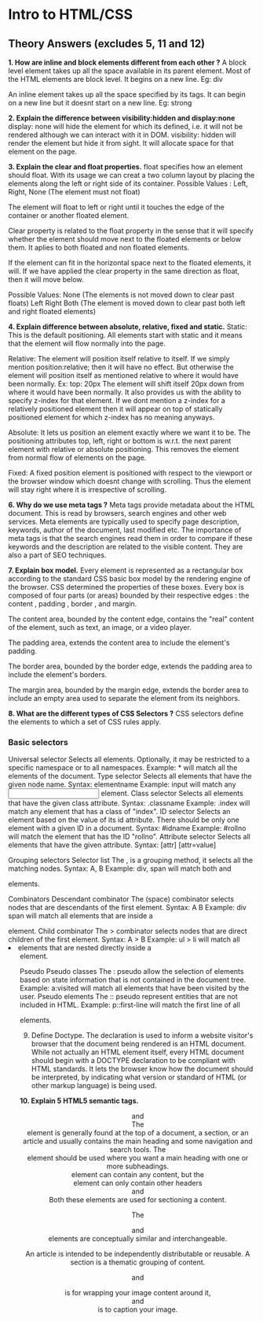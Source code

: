 # Intro to HTML/CSS
## Theory Answers (excludes 5, 11 and 12)

**1. How are inline and block elements different from each other ?** 
A block level element takes up all the space available in its parent element. Most of the HTML elements are block level. It begins on a new line. Eg: div

An inline element takes up all the space specified by its tags. It can begin on a new line but it doesnt start on a new line. Eg: strong

**2. Explain the difference between visibility:hidden and display:none**
display: none will hide the element for which its defined, i.e. it will not be rendered although we can interact with it in DOM.
visibility: hidden will render the element but hide it from sight. It will allocate space for that element on the page.

**3. Explain the clear and float properties.**
float specifies how an element should float. With its usage we can creat a two column layout by placing the elements along the left or right side of its container.
Possible Values : Left, Right, None (The element must not float)

The element will float to left or right until it touches the edge of the container or another floated element.

Clear property is related to the float property in the sense that it will specify whether the element should move next to the floated elements or below them. It aplies to both floated and non floated elements.

If the element can fit in the horizontal space next to the floated elements, it will. If we have applied the clear property in the same direction as float, then it will move below.

Possible Values: 
None (The elements is not moved down to clear past floats)
Left
Right
Both (The element is moved down to clear past both left and right floated elements)

**4. Explain difference between absolute, relative, fixed and static.**
Static: This is the default positioning. All elements start with static and it means that the element will flow normally into the page.

Relative: The element will position itself relative to itself. If we simply mention position:relative; then it will have no effect. But otherwise the element will position itself as mentioned relative to where it would have been normally. Ex: top: 20px The element will shift itself 20px down from where it would have been normally. It also provides us with the ability to specify z-index for that element. If we dont mention a z-index for a relatively positioned element then it will appear on top of statically positioned element for which z-index has no meaning anyways.

Absolute: It lets us position an element exactly where we want it to be. The positioning attributes top, left, right or bottom is w.r.t. the next parent element with relative or absolute positioning. This removes the element from normal flow of elements on the page.

Fixed: A fixed position element is positioned with respect to the viewport or the browser window which doesnt change with scrolling. Thus the element will stay right where it is irrespective of scrolling.

**6. Why do we use meta tags ?**
Meta tags provide metadata about the HTML document. This is read by browsers, search engines and other web services. Meta elements are typically used to specify page description, keywords, author of the document, last modified etc. The importance of meta tags is that the search engines read them in order to compare if these keywords and the description are related to the visible content. They are also a part of SEO techniques.

**7. Explain box model.**
Every element is represented as a rectangular box according to the standard CSS basic box model by the rendering engine of the browser. CSS determined the properties of these boxes.
Every box is composed of four parts (or areas) bounded by their respective edges : the content , padding , border , and margin.

The content area, bounded by the content edge, contains the "real" content of the element, such as text, an image, or a video player.

The padding area, extends the content area to include the element's padding.

The border area, bounded by the border edge, extends the padding area to include the element's borders.

The margin area, bounded by the margin edge, extends the border area to include an empty area used to separate the element from its neighbors. 

**8. What are the different types of CSS Selectors ?**
CSS selectors define the elements to which a set of CSS rules apply.
### Basic selectors
Universal selector
Selects all elements. Optionally, it may be restricted to a specific namespace or to all namespaces.
Example: * will match all the elements of the document.
Type selector
Selects all elements that have the given node name.
Syntax: elementname
Example: input will match any <input> element.
Class selector
Selects all elements that have the given class attribute.
Syntax: .classname
Example: .index will match any element that has a class of "index".
ID selector
Selects an element based on the value of its id attribute. There should be only one element with a given ID in a document.
Syntax: #idname
Example: #rollno will match the element that has the ID "rollno".
Attribute selector
Selects all elements that have the given attribute.
Syntax: [attr] [attr=value] 

Grouping selectors
Selector list
The , is a grouping method, it selects all the matching nodes.
Syntax: A, B
Example: div, span will match both <span> and <div> elements.

Combinators
Descendant combinator
The   (space) combinator selects nodes that are descendants of the first element.
Syntax: A B
Example: div span will match all <span> elements that are inside a <div> element.
Child combinator
The > combinator selects nodes that are direct children of the first element.
Syntax: A > B
Example: ul > li will match all <li> elements that are nested directly inside a <ul> element.

Pseudo
Pseudo classes
The : pseudo allow the selection of elements based on state information that is not contained in the document tree.
Example: a:visited will match all <a> elements that have been visited by the user.
Pseudo elements
The :: pseudo represent entities that are not included in HTML.
Example: p::first-line will match the first line of all <p> elements.

9. Define Doctype.
The <!DOCTYPE html> declaration is used to inform a website visitor's browser that the document being rendered is an HTML document. While not actually an HTML element itself, every HTML document should begin with a DOCTYPE declaration to be compliant with HTML standards. It lets the browser know how the document should be interpreted, by indicating what version or standard of HTML (or other markup language) is being used.

**10. Explain 5 HTML5 semantic tags.**
<header> and <hgroup>
The <header> element is generally found at the top of a document, a section, or an article and usually contains the main heading and some navigation and search tools.
The <hgroup> element should be used where you want a main heading with one or more subheadings. <header> element can contain any content, but the <hgroup> element can only contain other headers

<section> and <article>
Both these elements are used for sectioning a content.

The <section> and <article> elements are conceptually similar and interchangeable.

An article is intended to be independently distributable or reusable.
A section is a thematic grouping of content.

<figure> and <figcaption>
<figure> is for wrapping your image content around it, and <figcaption> is to caption your image.